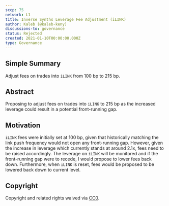 ```yaml
---
sccp: 75
network: L1
title: Inverse Synths Leverage Fee Adjustment (iLINK)
author: Kaleb (@kaleb-keny)
discussions-to: governance
status: Rejected
created: 2021-01-10T00:00:00.000Z
type: Governance
---
```


<!--You can leave these HTML comments in your merged SCCP and delete the visible duplicate text guides, they will not appear and may be helpful to refer to if you edit it again. This is the suggested template for new SCCPs. Note that an SCCP number will be assigned by an editor. When opening a pull request to submit your SCCP, please use an abbreviated title in the filename, `sccp-draft_title_abbrev.md`. The title should be 44 characters or less.-->

## Simple Summary

<!--"If you can't explain it simply, you don't understand it well enough." Provide a simplified and layman-accessible explanation of the SCCP.-->

Adjust fees on trades into `iLINK` from 100 bp to 215 bp.

## Abstract

<!--A short (~200 word) description of the variable change proposed.-->

Proposing to adjust fees on trades into `iLINK` to 215 bp as the increased leverage could result in a potential front-running gap.

## Motivation

<!--The motivation is critical for SCCPs that want to update variables within Synthetix. It should clearly explain why the existing variable is not incentive aligned. SCCP submissions without sufficient motivation may be rejected outright.-->

`iLINK` fees were initially set at 100 bp, given that historically matching the link push frequency would not open any front-running gap. However, given the increase in leverage which currently stands at around 2.1x, fees need to be raised accordingly.
The leverage on `iLINK` will be monitored and if the front-running gap were to recede, I would propose to lower fees back down. Furthermore, when `iLINK` is reset, fees would be proposed to be lowered back down to current level.

## Copyright

Copyright and related rights waived via [CC0](https://creativecommons.org/publicdomain/zero/1.0/).
